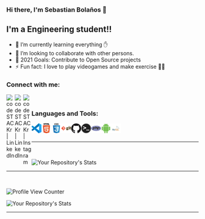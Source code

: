 ### Hi there, I'm Sebastian Bolaños 👋

## I'm a Engineering student!!

- 🌱 I’m currently learning everything ✋
- 👯 I’m looking to collaborate with other persons.
- 🥅 2021 Goals: Contribute to Open Source projects 
- ⚡ Fun fact: I love to play videogames and make exercise 🚴‍♂️

### Connect with me:
[<img align="left" alt="codeSTACKr | LinkedIn" width="22px" src="https://cdn.jsdelivr.net/npm/simple-icons@3.13.0/icons/youtube.svg" />][Youtube]
[<img align="left" alt="codeSTACKr | LinkedIn" width="22px" src="https://cdn.jsdelivr.net/npm/simple-icons@v3/icons/linkedin.svg" />][linkedin]
[<img align="left" alt="codeSTACKr | Instagram" width="22px" src="https://cdn.jsdelivr.net/npm/simple-icons@v3/icons/instagram.svg" />][instagram]

<br />

### Languages and Tools:

<img align="left" alt="Visual Studio Code" width="26px" src="https://raw.githubusercontent.com/github/explore/80688e429a7d4ef2fca1e82350fe8e3517d3494d/topics/visual-studio-code/visual-studio-code.png" />

<img align="left" alt="HTML5" width="26px" src="https://raw.githubusercontent.com/github/explore/80688e429a7d4ef2fca1e82350fe8e3517d3494d/topics/html/html.png" />

<img align="left" alt="CSS3" width="26px" src="https://raw.githubusercontent.com/github/explore/80688e429a7d4ef2fca1e82350fe8e3517d3494d/topics/css/css.png" />


<img align="left" alt="Git" width="26px" src="https://raw.githubusercontent.com/github/explore/80688e429a7d4ef2fca1e82350fe8e3517d3494d/topics/git/git.png" />

<img align="left" alt="GitHub" width="26px" src="https://raw.githubusercontent.com/github/explore/78df643247d429f6cc873026c0622819ad797942/topics/github/github.png" />

<img align="left" alt="Terminal" width="26px" src="https://raw.githubusercontent.com/github/explore/80688e429a7d4ef2fca1e82350fe8e3517d3494d/topics/terminal/terminal.png" />

<img align="left" alt="HTML5" width="26px" src="https://raw.githubusercontent.com/github/explore/80688e429a7d4ef2fca1e82350fe8e3517d3494d/topics/php/php.png" />

<img align="left" alt="HTML5" width="26px" src="https://raw.githubusercontent.com/github/explore/80688e429a7d4ef2fca1e82350fe8e3517d3494d/topics/android/android.png" />

<img align="left" alt="HTML5" width="26px" src="https://raw.githubusercontent.com/github/explore/80688e429a7d4ef2fca1e82350fe8e3517d3494d/topics/mysql/mysql.png" />

<br />
<br />

---
<br>

[youtube]: https://www.youtube.com/channel/UC1mQFTaLauHMdC_h4GrgU3g
[instagram]: https://www.instagram.com/cbas1.9
[linkedin]: https://www.linkedin.com/in/sebas-bolaños-2021

<!-- Para saber cuales son los lenguajes mas utilizados en mi repositorio -->
![Your Repository's Stats](https://github-readme-stats.vercel.app/api/top-langs/?username=sebaspapu&theme=blue-green)

---
<!-- 
para saber quien contribuyo a un determinado repositorio:

![GitHub Contributors Image](https://contrib.rocks/image?repo=sebaspapu/Hoja_de_vida_SBM)

-->
<br>

![Profile View Counter](https://komarev.com/ghpvc/?username=sebaspapu)

![Your Repository's Stats](https://github-readme-stats.vercel.app/api?username=sebaspapu&show_icons=true)


---
<!-- Para saber cuantas personas han visto uno de los repositorios en especifico:

![Hits](https://hitcounter.pythonanywhere.com/count/tag.svg?url=https://github.com/sebaspapu/Hoja_de_vida_SBM)
-->
